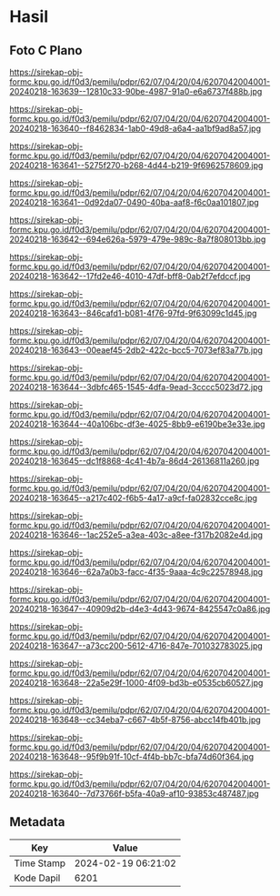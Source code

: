# Hasil

## Foto C Plano

https://sirekap-obj-formc.kpu.go.id/f0d3/pemilu/pdpr/62/07/04/20/04/6207042004001-20240218-163639--12810c33-90be-4987-91a0-e6a6737f488b.jpg

https://sirekap-obj-formc.kpu.go.id/f0d3/pemilu/pdpr/62/07/04/20/04/6207042004001-20240218-163640--f8462834-1ab0-49d8-a6a4-aa1bf9ad8a57.jpg

https://sirekap-obj-formc.kpu.go.id/f0d3/pemilu/pdpr/62/07/04/20/04/6207042004001-20240218-163641--5275f270-b268-4d44-b219-9f6962578609.jpg

https://sirekap-obj-formc.kpu.go.id/f0d3/pemilu/pdpr/62/07/04/20/04/6207042004001-20240218-163641--0d92da07-0490-40ba-aaf8-f6c0aa101807.jpg

https://sirekap-obj-formc.kpu.go.id/f0d3/pemilu/pdpr/62/07/04/20/04/6207042004001-20240218-163642--694e626a-5979-479e-989c-8a7f808013bb.jpg

https://sirekap-obj-formc.kpu.go.id/f0d3/pemilu/pdpr/62/07/04/20/04/6207042004001-20240218-163642--17fd2e46-4010-47df-bff8-0ab2f7efdccf.jpg

https://sirekap-obj-formc.kpu.go.id/f0d3/pemilu/pdpr/62/07/04/20/04/6207042004001-20240218-163643--846cafd1-b081-4f76-97fd-9f63099c1d45.jpg

https://sirekap-obj-formc.kpu.go.id/f0d3/pemilu/pdpr/62/07/04/20/04/6207042004001-20240218-163643--00eaef45-2db2-422c-bcc5-7073ef83a77b.jpg

https://sirekap-obj-formc.kpu.go.id/f0d3/pemilu/pdpr/62/07/04/20/04/6207042004001-20240218-163644--3dbfc465-1545-4dfa-9ead-3cccc5023d72.jpg

https://sirekap-obj-formc.kpu.go.id/f0d3/pemilu/pdpr/62/07/04/20/04/6207042004001-20240218-163644--40a106bc-df3e-4025-8bb9-e6190be3e33e.jpg

https://sirekap-obj-formc.kpu.go.id/f0d3/pemilu/pdpr/62/07/04/20/04/6207042004001-20240218-163645--dc1f8868-4c41-4b7a-86d4-26136811a260.jpg

https://sirekap-obj-formc.kpu.go.id/f0d3/pemilu/pdpr/62/07/04/20/04/6207042004001-20240218-163645--a217c402-f6b5-4a17-a9cf-fa02832cce8c.jpg

https://sirekap-obj-formc.kpu.go.id/f0d3/pemilu/pdpr/62/07/04/20/04/6207042004001-20240218-163646--1ac252e5-a3ea-403c-a8ee-f317b2082e4d.jpg

https://sirekap-obj-formc.kpu.go.id/f0d3/pemilu/pdpr/62/07/04/20/04/6207042004001-20240218-163646--62a7a0b3-facc-4f35-9aaa-4c9c22578948.jpg

https://sirekap-obj-formc.kpu.go.id/f0d3/pemilu/pdpr/62/07/04/20/04/6207042004001-20240218-163647--40909d2b-d4e3-4d43-9674-8425547c0a86.jpg

https://sirekap-obj-formc.kpu.go.id/f0d3/pemilu/pdpr/62/07/04/20/04/6207042004001-20240218-163647--a73cc200-5612-4716-847e-701032783025.jpg

https://sirekap-obj-formc.kpu.go.id/f0d3/pemilu/pdpr/62/07/04/20/04/6207042004001-20240218-163648--22a5e29f-1000-4f09-bd3b-e0535cb60527.jpg

https://sirekap-obj-formc.kpu.go.id/f0d3/pemilu/pdpr/62/07/04/20/04/6207042004001-20240218-163648--cc34eba7-c667-4b5f-8756-abcc14fb401b.jpg

https://sirekap-obj-formc.kpu.go.id/f0d3/pemilu/pdpr/62/07/04/20/04/6207042004001-20240218-163648--95f9b91f-10cf-4f4b-bb7c-bfa74d60f364.jpg

https://sirekap-obj-formc.kpu.go.id/f0d3/pemilu/pdpr/62/07/04/20/04/6207042004001-20240218-163640--7d73766f-b5fa-40a9-af10-93853c487487.jpg


## Metadata

| Key        | Value               |
| ---------- | ------------------- |
| Time Stamp | 2024-02-19 06:21:02 |
| Kode Dapil | 6201                |



